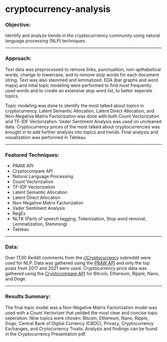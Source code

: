 # cryptocurrency-analysis

### Objective:

Identify and analyze trends in the cryptocurrrency community using natural language processing (NLP) techniques.

-----------------

### Approach:

Text data was preprocessed to remove links, punctualtion, non-aplhabetical words, change to lowercase, and to remove stop words for each document string. Text was also stemmed and lemmatized. EDA (bar graphs and word maps) and intial topic modeling were performed to find most frequently used words and to create an extensive stop word list, to better seperate topics. 

Topic modeling was done to identify the most talked about topics in cryptocurrency. Latent Semantic Allocation, Latent Direct Allocation, and Non-Negative Matrix Factorization was done with both Count Vectorization and TF-IDF Vectorization. Vader Sentiment Analysis was used on uncleaned data. Cryptocurrency prices of the most talked about cryptocurrencies was brought in to add further analysis into topics and trends. Final analysis and visualization was performed in Tableau. 

-----------------

### Featured Techniques:

* PRAW API
* Cryptocompare API
* Natural Language Processing
* Count Vectorization
* TF-IDF Vectorization
* Latent Semantic Allocation
* Latent Direct Allocation
* Non-Negative Matrix Factorization
* Vader Sentiment Analysis
* RegEx
* NLTK (Parts of speech tagging, Tokenization, Stop word removal, Lemmatization, Stemming)
* Tableau

-----------------

### Data:

Over 17,00 Reddit comments from the [r/Cryptocurrency](https://www.reddit.com/r/CryptoCurrency/) subreddit were used for NLP. Data was gathered using the [PRAW API](https://praw.readthedocs.io/en/latest/) and only the top posts from 2017 and 2021 were used. Cryptocurrency price data was gathered using the [Cryptocompare API](https://min-api.cryptocompare.com/) for Bitcoin, Ethereum, Ripple, Nano, and Doge. 

-----------------

### Results Summary:

The final topic model was a Non-Negative Matrix Factorization model was used with a Count Vectorizer that yeilded the most clear and concise topic seperation. Nine topics were chosen: Bitcoin, Ethereum, Nano, Ripple, Doge, Central Bank of Digital Currency (CBDC), Privacy, Cryptocurrency Exchanges, and Crytocurrency Trusts. Analysis and findings can be found in the Cryptocurrency Presentation pdf. 
